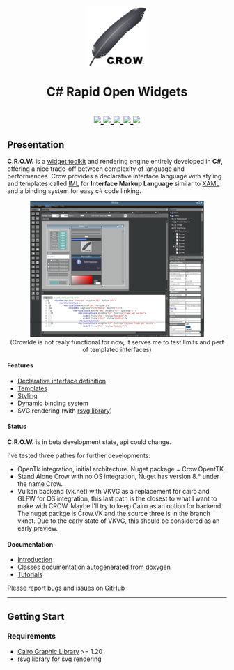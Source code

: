 <h1 align="center">
  <br>
  <a href="http://www.amitmerchant.com/electron-markdownify">
    <img src="https://github.com/jpbruyere/Crow/blob/master/Images/crow.png" alt="C.R.O.W." width="140">
  </a>
  <br>  
    <br>
  C# Rapid Open Widgets
  <br>  
<p align="center">
  <a href="https://gitter.im/CSharpRapidOpenWidgets?utm_source=badge&utm_medium=badge&utm_campaign=pr-badge&utm_content=badge">
    <img src="https://badges.gitter.im/CSharpRapidOpenWidgets.svg">
  </a>
  <a href="https://www.paypal.me/GrandTetraSoftware">
    <img src="https://img.shields.io/badge/Donate-PayPal-green.svg">
  </a>
  <a href="https://www.nuget.org/packages/Crow.OpenTK">
    <img src="https://buildstats.info/nuget/Crow.OpenTK">
  </a>
  <a href="https://travis-ci.org/jpbruyere/Crow">
      <img src="https://travis-ci.org/jpbruyere/Crow.svg?branch=master">
  </a>
  <a href="https://ci.appveyor.com/project/jpbruyere/Crow">
    <img src="https://ci.appveyor.com/api/projects/status/j387lo59vnov8jbc?svg=true">
  </a>
</p>
</h1>

## Presentation
**C.R.O.W.** is a [widget toolkit](https://en.wikipedia.org/wiki/Widget_toolkit) and rendering engine entirely developed in **C#**, offering a nice trade-off between complexity of language and performances. Crow provides a declarative interface language with styling and templates called [IML](interface-markup-language) for **Interface Markup Language** similar to [XAML](https://en.wikipedia.org/wiki/Extensible_Application_Markup_Language) and a binding system for easy c# code linking.
<p align="center">
  <a href="https://github.com/jpbruyere/Crow/blob/master/Images/screenshot.png">
    <img src="https://github.com/jpbruyere/Crow/blob/master/Images/screenshot.png" width="400">
  </a>
  <br>(CrowIde is not realy functional for now, it serves me to test limits and perf of templated interfaces)
</p>

#### Features
- [Declarative interface definition](https://github.com/jpbruyere/Crow/wiki/interface-markup-language).
- [Templates](https://github.com/jpbruyere/Crow/wiki/Templates)
- [Styling](https://github.com/jpbruyere/Crow/wiki/Styling)
- [Dynamic binding system](https://github.com/jpbruyere/Crow/wiki/The-binding-system)
- SVG rendering (with [rsvg library](https://developer.gnome.org/rsvg/))

#### Status

**C.R.O.W.** is in beta development state, api could change.

I've tested three pathes for further developments:
* OpenTk integration, initial architecture. Nuget package = Crow.OpentTK
* Stand Alone Crow with no OS integration, Nuget has version 8.* under the name Crow.
* Vulkan backend (vk.net) with VKVG as a replacement for cairo and GLFW for OS integration, this last path is the closest to what I want to make with CROW. Maybe I'll try to keep Cairo as an option for backend. The nuget packge is Crow.VK and the source three is in the branch vknet. Due to the early state of VKVG, this should be considered as an early preview.

#### Documentation
* [Introduction](https://github.com/jpbruyere/Crow/wiki)
* [Classes documentation autogenerated from doxygen](https://github.com/jpbruyere/Crow/wiki/index)
* [Tutorials](https://github.com/jpbruyere/Crow/wiki/Tutorials)

Please report bugs and issues on [GitHub](https://github.com/jpbruyere/Crow/issues)

-------------------

## Getting Start

### Requirements
- [Cairo Graphic Library](https://cairographics.org/) >= 1.20 
- [rsvg library](https://developer.gnome.org/rsvg/) for svg rendering

